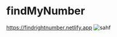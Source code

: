 # findMyNumber

https://findrightnumber.netlify.app
![sahf](https://user-images.githubusercontent.com/109892819/224561424-b25a2020-440d-4455-9dbf-9168842f6a11.jpg)
